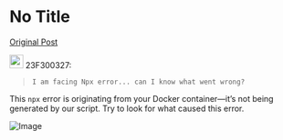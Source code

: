 # No Title

[Original Post](https://discourse.onlinedegree.iitm.ac.in/t/171141/425)

<aside class="quote group-ds-students" data-username="23F300327" data-post="424" data-topic="171141">
<div class="title">
<div class="quote-controls"></div>
<img alt="" width="24" height="24" src="https://dub1.discourse-cdn.com/flex013/user_avatar/discourse.onlinedegree.iitm.ac.in/23f300327/48/91361_2.png" class="avatar"> 23F300327:</div>
<blockquote>
<pre><code class="lang-auto">I am facing Npx error... can I know what went wrong?
</code></pre>
</blockquote>
</aside>
<p>This <code>npx</code> error is originating from your Docker container—it’s not being generated by our script. Try to look for what caused this error.</p>

![Image](https://dub1.discourse-cdn.com/flex013/user_avatar/discourse.onlinedegree.iitm.ac.in/23f300327/48/91361_2.png)